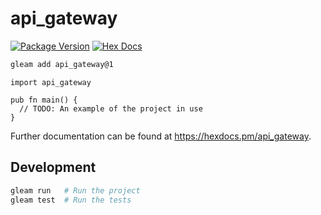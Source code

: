 # api_gateway

[![Package Version](https://img.shields.io/hexpm/v/api_gateway)](https://hex.pm/packages/api_gateway)
[![Hex Docs](https://img.shields.io/badge/hex-docs-ffaff3)](https://hexdocs.pm/api_gateway/)

```sh
gleam add api_gateway@1
```
```gleam
import api_gateway

pub fn main() {
  // TODO: An example of the project in use
}
```

Further documentation can be found at <https://hexdocs.pm/api_gateway>.

## Development

```sh
gleam run   # Run the project
gleam test  # Run the tests
```
